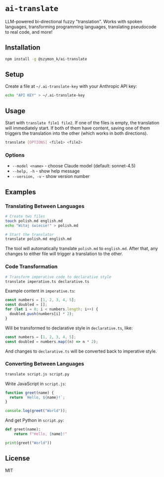# `ai-translate`

LLM-powered bi-directional fuzzy "translation".
Works with spoken languages, transforming programming languages, translating pseudocode to real code, and more!

## Installation

```bash
npm install -g @szymon_k/ai-translate
```

## Setup

Create a file at `~/.ai-translate-key` with your Anthropic API key:

```bash
echo "API KEY" > ~/.ai-translate-key
```

## Usage

Start with `translate file1 file2`.
If one of the files is empty, the translation will immediately start.
If both of them have content, saving one of them triggers the translation into the other (which works in both directions).

```bash
translate [OPTIONS] <file1> <file2>
```

### Options

- `--model <name>` - choose Claude model (default: sonnet-4.5)
- `--help, -h` - show help message
- `--version, -v` - show version number

## Examples

### Translating Between Languages

```bash
# Create two files
touch polish.md english.md
echo "Witaj świecie!" > polish.md

# Start the translator
translate polish.md english.md
```

The tool will automatically translate `polish.md` to `english.md`. After that, any changes to either file will trigger a translation to the other.

### Code Transformation

```bash
# Transform imperative code to declarative style
translate imperative.ts declarative.ts
```

Example content in `imperative.ts`:

```typescript
const numbers = [1, 2, 3, 4, 5];
const doubled = [];
for (let i = 0; i < numbers.length; i++) {
  doubled.push(numbers[i] * 2);
}
```

Will be transformed to declarative style in `declarative.ts`, like:

```typescript
const numbers = [1, 2, 3, 4, 5];
const doubled = numbers.map((n) => n * 2);
```

And changes to `declarative.ts` will be converted back to imperative style.

### Converting Between Languages

```bash
translate script.js script.py
```

Write JavaScript in `script.js`:

```javascript
function greet(name) {
  return `Hello, ${name}!`;
}

console.log(greet("World"));
```

And get Python in `script.py`:

```python
def greet(name):
    return f"Hello, {name}!"

print(greet("World"))
```

## License

MIT
